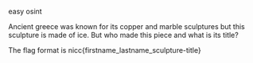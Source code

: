 easy osint

Ancient greece was known for its copper and marble sculptures but this sculpture is made of ice. But who made this piece and what is its title?

The flag format is nicc{firstname_lastname_sculpture-title}
